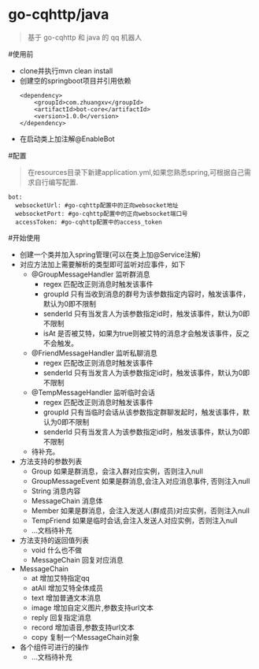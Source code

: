 # go-cqhttp/java

> 基于 go-cqhttp 和 java 的 qq 机器人

#使用前

* clone并执行mvn clean install
* 创建空的springboot项目并引用依赖
    ```
    <dependency>
        <groupId>com.zhuangxv</groupId>
        <artifactId>bot-core</artifactId>
        <version>1.0.0</version>
    </dependency>
    ```
* 在启动类上加注解@EnableBot

#配置

>在resources目录下新建application.yml,如果您熟悉spring,可根据自己需求自行编写配置.

```
bot:
  websocketUrl: #go-cqhttp配置中的正向websocket地址
  websocketPort: #go-cqhttp配置中的正向websocket端口号
  accessToken: #go-cqhttp配置中的access_token
```

#开始使用

* 创建一个类并加入spring管理(可以在类上加@Service注解)
* 对应方法加上需要解析的类型即可监听对应事件，如下
    * @GroupMessageHandler 监听群消息
        * regex 匹配改正则消息时触发该事件
        * groupId 只有当收到消息的群号为该参数指定内容时，触发该事件，默认为0即不限制
        * senderId 只有当发言人为该参数指定id时，触发该事件，默认为0即不限制
        * isAt 是否被艾特，如果为true则被艾特的消息才会触发该事件，反之不会触发。
    * @FriendMessageHandler 监听私聊消息
        * regex 匹配改正则消息时触发该事件
        * senderId 只有当发言人为该参数指定id时，触发该事件，默认为0即不限制
    * @TempMessageHandler 监听临时会话
        * regex 匹配改正则消息时触发该事件
        * groupId 只有当临时会话从该参数指定群聊发起时，触发该事件，默认为0即不限制
        * senderId 只有当发言人为该参数指定id时，触发该事件，默认为0即不限制
    * 待补充。
* 方法支持的参数列表
    * Group 如果是群消息，会注入群对应实例，否则注入null
    * GroupMessageEvent 如果是群消息,会注入对应消息事件, 否则注入null
    * String 消息内容
    * MessageChain 消息体
    * Member 如果是群消息，会注入发送人(群成员)对应实例，否则注入null
    * TempFriend 如果是临时会话,会注入发送人对应实例，否则注入null
    * ...文档待补充
* 方法支持的返回值列表
    * void 什么也不做
    * MessageChain 回复对应消息
* MessageChain
    * at 增加艾特指定qq
    * atAll 增加艾特全体成员
    * text 增加普通文本消息
    * image 增加自定义图片,参数支持url文本
    * reply 回复指定消息
    * record 增加语音,参数支持url文本
    * copy 复制一个MessageChain对象
* 各个组件可进行的操作
    * ...文档待补充